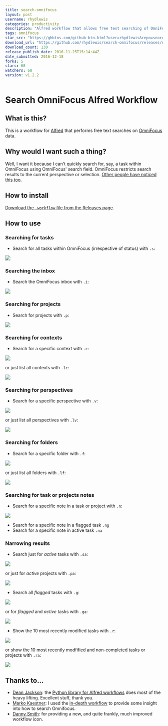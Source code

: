 ```yaml
---
title: search-omnifocus
layout: post
username: rhydlewis
categories: productivity
description: "Alfred workflow that allows free text searching of OmniFocus tasks"
tags: omnifocus
star_src: "https://ghbtns.com/github-btn.html?user=rhydlewis&repo=search-omnifocus&type=star&count=true"
download_url: "https://github.com/rhydlewis/search-omnifocus/releases/download/v1.2.2/Search.OmniFocus.v1.2.2.alfredworkflow"
download_count: 130
release_publish_date: 2016-11-25T15:14:44Z
date_submitted: 2016-12-18
forks: 5
stars: 68
watchers: 68
version: v1.2.2
---
```

# Search OmniFocus Alfred Workflow

## What is this?

This is a workflow for [Alfred](http://www.alfredapp.com/) that performs free text searches on [OmniFocus](http://www.omnigroup.com/omnifocus) data.

## Why would I want such a thing?

Well, I want it because I can't quickly search for, say, a task within OmniFocus using OmniFocus' search field. OmniFocus restricts search results to the current perspective or selection. [Other people have noticed this too](https://discourse.omnigroup.com/t/how-to-search-all-content-a-via-changed-perspective/366).

## How to install

[Download the `.workflow` file from the Releases page](https://github.com/rhydlewis/search-omnifocus/releases/).

## How to use

### Searching for tasks

* Search for all tasks within OmniFocus (irrespective of status) with `.s`:

![](search-for-tasks.png)

### Searching the inbox

* Search the OmniFocus inbox with `.i`:

![](search-inbox.png)

### Searching for projects

* Search for projects with `.p`:

![](search-for-project.png)

### Searching for contexts

* Search for a specific context with `.c`:

![](search-for-context.png)

or just list all contexts with `.lc`:

![](list-contexts.png)

### Searching for perspectives

* Search for a specific perspective with `.v`:

![](search-for-perspectives.png)

or just list all perspectives with `.lv`:

![](list-perspectives.png)

### Searching for folders

* Search for a specific folder with `.f`:

![](search-for-folders.png)

or just list all folders with `.lf`:

![](list-folders.png)

### Searching for task or projects notes
 
* Search for a specific note in a task or project with `.n`:

![](search-note.png)

* Search for a specific note in a flagged task `.ng`
* Search for a specific note in active task `.na`

### Narrowing results

* Search just for *active* tasks with `.sa`:

![](search-for-active-tasks.png)

or just for *active* projects with `.pa`:

![](search-for-active-projects.png)

* Search all *flagged* tasks with `.g`:
 
![](search-for-flagged-tasks.png)

or for *flagged* and *active* tasks with `.ga`:

![](search-for-flagged-active-tasks.png)

* Show the 10 most recently modified tasks with `.r`:

![](show-recent-tasks.png)

or show the 10 most recently modfified and non-completed tasks or projects with `.ra`:

![](show-recent-active-tasks.png)

## Thanks to...

* [Dean Jackson](https://github.com/deanishe): the [Python library for Alfred workflows](https://github.com/deanishe/alfred-workflow) does most of the heavy lifting. Excellent stuff, thank you.
* [Marko Kaestner](https://github.com/markokaestner): I used the [in-depth workflow](https://github.com/markokaestner/of-task-actions) to provide some insight into how to search Omnifocus.
* [Danny Smith](https://github.com/dannysmith): for providing a new, and quite frankly, much improved workflow icon.